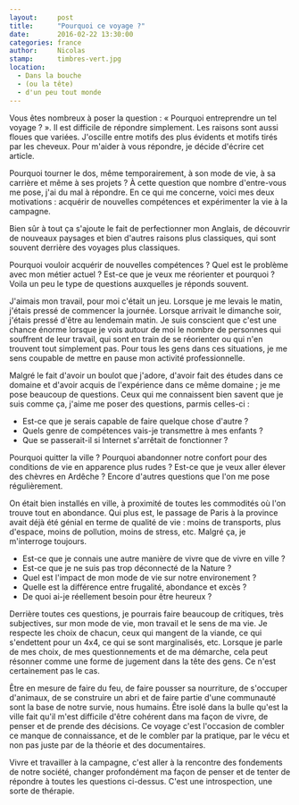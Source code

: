 ```yaml
---
layout:     post
title:      "Pourquoi ce voyage ?"
date:       2016-02-22 13:30:00
categories: france
author:     Nicolas
stamp:      timbres-vert.jpg
location:
  - Dans la bouche
  - (ou la tête)
  - d'un peu tout monde
---
```


Vous êtes nombreux à poser la question : « Pourquoi entreprendre un tel voyage ? ».
Il est difficile de répondre simplement. Les raisons sont aussi floues que variées.
J'oscille entre motifs des plus évidents et motifs tirés par les cheveux.
Pour m'aider à vous répondre, je décide d'écrire cet article.

<!--more-->

Pourquoi tourner le dos, même temporairement, à son mode de vie, à sa carrière et même à ses projets ?
À cette question que nombre d'entre-vous me pose, j'ai du mal à répondre. En ce qui
me concerne, voici mes deux motivations : acquérir de nouvelles compétences et
expérimenter la vie à la campagne.

Bien sûr à tout ça s'ajoute le fait de perfectionner mon Anglais, de découvrir de
nouveaux paysages et bien d'autres raisons plus classiques, qui sont souvent derrière
des voyages plus classiques.

Pourquoi vouloir acquérir de nouvelles compétences ? Quel est le problème avec mon
métier actuel ? Est-ce que je veux me réorienter et pourquoi ? Voila un peu le type
de questions auxquelles je réponds souvent.

J'aimais mon travail, pour moi c'était un jeu. Lorsque je me levais le matin,
j'étais pressé de commencer la journée. Lorsque arrivait le dimanche soir, j'étais
pressé d'être au lendemain matin. Je suis conscient que c'est une chance énorme
lorsque je vois autour de moi le nombre de personnes qui souffrent de leur travail,
qui sont en train de se réorienter ou qui n'en trouvent tout simplement pas. Pour tous
les gens dans ces situations, je me sens coupable de mettre en pause mon activité
professionnelle.

Malgré le fait d'avoir un boulot que j'adore, d'avoir fait des études dans ce domaine
et d'avoir acquis de l'expérience dans ce même domaine ; je me pose beaucoup de questions.
Ceux qui me connaissent bien savent que je suis comme ça, j'aime me poser des questions,
parmis celles-ci :

* Est-ce que je serais capable de faire quelque chose d'autre ?
* Quels genre de compétences vais-je transmettre à mes enfants ?
* Que se passerait-il si Internet s'arrêtait de fonctionner ?

Pourquoi quitter la ville ? Pourquoi abandonner notre confort pour des conditions de vie
en apparence plus rudes ? Est-ce que je veux aller élever des chèvres en Ardêche ? Encore
d'autres questions que l'on me pose régulièrement.

On était bien installés en ville, à proximité de toutes les commodités où l'on trouve tout
en abondance. Qui plus est, le passage de Paris à la province avait déjà été génial en
terme de qualité de vie : moins de transports, plus d'espace, moins de pollution, moins
de stress, etc. Malgré ça, je m'interroge toujours.

* Est-ce que je connais une autre manière de vivre que de vivre en ville ?
* Est-ce que je ne suis pas trop déconnecté de la Nature ?
* Quel est l'impact de mon mode de vie sur notre environement ?
* Quelle est la différence entre frugalité, abondance et excès ?
* De quoi ai-je réellement besoin pour être heureux ?

Derrière toutes ces questions, je pourrais faire beaucoup de critiques, très subjectives,
sur mon mode de vie, mon travail et le sens de ma vie. Je respecte les choix de chacun,
ceux qui mangent de la viande, ce qui s'endettent pour un 4x4, ce qui se sont marginalisés,
etc. Lorsque je parle de mes choix, de mes questionnements et de ma démarche, cela peut
résonner comme une forme de jugement dans la tête des gens. Ce n'est certainement pas le cas.

Être en mesure de faire du feu, de faire pousser sa nourriture, de s'occuper d'animaux, de
se construire un abri et de faire partie d'une communauté sont la base de notre survie,
nous humains. Être isolé dans la bulle qu'est la ville fait qu'il m'est difficile
d'être cohérent dans ma façon de vivre, de penser et de prende des décisions. Ce voyage
c'est l'occasion de combler ce manque de connaissance, et de le combler par la
pratique, par le vécu et non pas juste par de la théorie et des documentaires.

Vivre et travailler à la campagne, c'est aller à la rencontre des fondements de notre société,
changer profondément ma façon de penser et de tenter de répondre à toutes les questions ci-dessus.
C'est une introspection, une sorte de thérapie.
